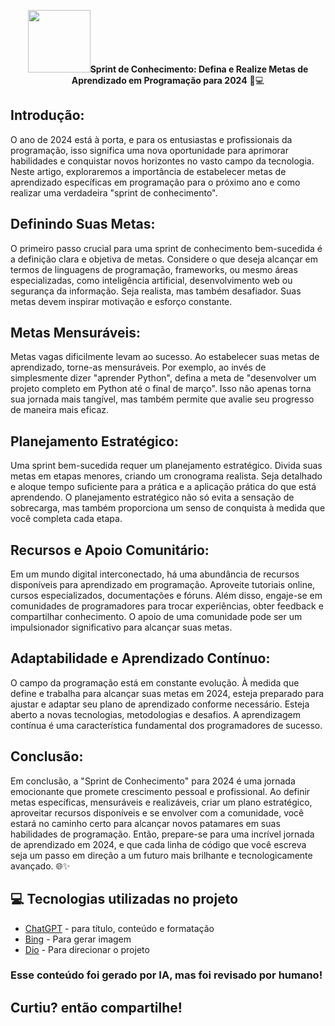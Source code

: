 <p align="center">
    <img width="100" src=".assets/banner>
</p>



# **Sprint de Conhecimento: Defina e Realize Metas de Aprendizado em Programação para 2024** 🚀💻

## **Introdução:**
O ano de 2024 está à porta, e para os entusiastas e profissionais da programação, isso significa uma nova oportunidade para aprimorar habilidades e conquistar novos horizontes no vasto campo da tecnologia. Neste artigo, exploraremos a importância de estabelecer metas de aprendizado específicas em programação para o próximo ano e como realizar uma verdadeira "sprint de conhecimento".

## **Definindo Suas Metas:**
O primeiro passo crucial para uma sprint de conhecimento bem-sucedida é a definição clara e objetiva de metas. Considere o que deseja alcançar em termos de linguagens de programação, frameworks, ou mesmo áreas especializadas, como inteligência artificial, desenvolvimento web ou segurança da informação. Seja realista, mas também desafiador. Suas metas devem inspirar motivação e esforço constante.

## **Metas Mensuráveis:**
Metas vagas dificilmente levam ao sucesso. Ao estabelecer suas metas de aprendizado, torne-as mensuráveis. Por exemplo, ao invés de simplesmente dizer "aprender Python", defina a meta de "desenvolver um projeto completo em Python até o final de março". Isso não apenas torna sua jornada mais tangível, mas também permite que avalie seu progresso de maneira mais eficaz.

## **Planejamento Estratégico:**
Uma sprint bem-sucedida requer um planejamento estratégico. Divida suas metas em etapas menores, criando um cronograma realista. Seja detalhado e aloque tempo suficiente para a prática e a aplicação prática do que está aprendendo. O planejamento estratégico não só evita a sensação de sobrecarga, mas também proporciona um senso de conquista à medida que você completa cada etapa.

## **Recursos e Apoio Comunitário:**
Em um mundo digital interconectado, há uma abundância de recursos disponíveis para aprendizado em programação. Aproveite tutoriais online, cursos especializados, documentações e fóruns. Além disso, engaje-se em comunidades de programadores para trocar experiências, obter feedback e compartilhar conhecimento. O apoio de uma comunidade pode ser um impulsionador significativo para alcançar suas metas.

## **Adaptabilidade e Aprendizado Contínuo:**
O campo da programação está em constante evolução. À medida que define e trabalha para alcançar suas metas em 2024, esteja preparado para ajustar e adaptar seu plano de aprendizado conforme necessário. Esteja aberto a novas tecnologias, metodologias e desafios. A aprendizagem contínua é uma característica fundamental dos programadores de sucesso.

## **Conclusão:**
Em conclusão, a "Sprint de Conhecimento" para 2024 é uma jornada emocionante que promete crescimento pessoal e profissional. Ao definir metas específicas, mensuráveis e realizáveis, criar um plano estratégico, aproveitar recursos disponíveis e se envolver com a comunidade, você estará no caminho certo para alcançar novos patamares em suas habilidades de programação. Então, prepare-se para uma incrível jornada de aprendizado em 2024, e que cada linha de código que você escreva seja um passo em direção a um futuro mais brilhante e tecnologicamente avançado. 🌐✨

## 💻 Tecnologias utilizadas no projeto

- [ChatGPT](https://chat.openai.com/) - para título, conteúdo e formatação
- [Bing](https://www.bing.com/images/create) - Para gerar imagem
- [Dio](https://web.dio.me/home) - Para direcionar o projeto

### Esse conteúdo foi gerado por IA, mas foi revisado por humano!

## Curtiu? então compartilhe!